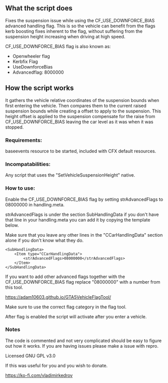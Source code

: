 ## What the script does
Fixes the suspension issue while using the CF_USE_DOWNFORCE_BIAS advanced handling flag.
This is so the vehicle can benefit from the flags kerb boosting fixes inherent to the flag, without suffering from the suspension height increasing when driving at high speed.

CF_USE_DOWNFORCE_BIAS flag is also known as:

* Openwheeler flag
* Kerbfix Flag
* UseDownforceBias
* Advancedflag: 8000000

## How the script works
It gathers the vehicle relative coordinates of the suspension bounds when first entering the vehicle. Then compares them to the current raised suspension bounds while creating a offset to apply to the suspension.
This height offset is applied to the suspension compensate for the raise from CF_USE_DOWNFORCE_BIAS leaving the car level as it was when it was stopped.

### Requirements:

baseevents resource to be started, included with CFX default resources.

### Incompatabilities:

Any script that uses the "SetVehicleSuspensionHeight" native.

### How to use:

Enable the CF_USE_DOWNFORCE_BIAS flag by setting strAdvancedFlags to 08000000 in handling.meta.

strAdvancedFlags is under the section SubHandlingData if you don't have that line in your handling.meta you can add it by copying the template below.

Make sure that you leave any other lines in the "CCarHandlingData" section alone if you don't know what they do.

    <SubHandlingData>
        <Item type="CCarHandlingData">
            <strAdvancedFlags>08000000</strAdvancedFlags>
        </Item>
    </SubHandlingData>
    
If you want to add other advanced flags together with the CF_USE_DOWNFORCE_BIAS flag replace "08000000" with a number from this tool.

https://adam10603.github.io/GTA5VehicleFlagTool/

Make sure to use the correct flag category in the flag tool.

After flag is enabled the script will activate after you enter a vehicle.

### Notes

The code is commented and not very complicated should be easy to figure out how it works. If you are having issues please make a issue with repro.

Licensed GNU GPL v3.0

If this was useful for you and you wish to donate.

https://ko-fi.com/vladimirkedrov

